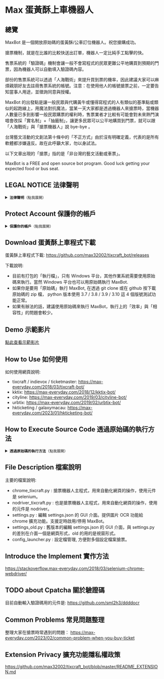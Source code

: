 # Max 蛋黃酥上車機器人

## 總覽

MaxBot 是一個開放原始碼的蛋黃酥/公車訂位機器人。祝您搶購成功。

搶票機制，就是在比誰的比較快送出訂單，機器人一定比純手工點擊的快。

售票系統的「驗證碼」機制會讓一般不會寫程式的民眾更難公平地購買到預期的門票，因為機器人可以自動填入驗證碼內容。

部份的售票系統可以透過「人海戰術」來提升買到票的機率，因此建議大家可以麻煩親朋好友去註冊售票系統的帳號。注意：在使用他人的帳號搶票之前，一定要告知當事人用途，並徵詢同意與授權。

MaxBot 的出發點是讓一般民眾與代購黃牛或懂得寫程式的人有類似的基準點或類似的起跑線上，用魔法對抗魔法，當某一天大家都是透過機器人來搶票時，當機器人數量已多到影響一般民眾購票的權利時，售票業者才比較有可能會對未來熱門演唱會改採「實名制」+「抽籤制」，讓更多民眾可以公平地購買到門票，就可以跟「人海戰術」與「搶票機器人」說 bye-bye 。

台灣藝文活動的文創法第十條中的「不正方式」由於沒有明確定義，代表的是所有軟體都涉嫌違反。故在此呼籲大家，勿以身試法。

以下文章出現的「搶票」指的是「非台灣的藝文活動或車票」。

MaxBot is a FREE and open source bot program. Good luck getting your expected food or bus seat.

## LEGAL NOTICE 法律聲明

<details>
<summary><code><b>法律聲明</b>（點我展開）</code></summary>

作者沒有意圖要他人購得的票券進行加價轉售或是使用在違法的事情上，他人的行為並不在作者的意識支配範圍之內，作者不對他人的非法行為負責。

使用此儲存庫或與之相關的任何程式碼，即表示您同意[法律聲明](https://github.com/max32002/tixcraft_bot/blob/master/LEGAL_NOTICE.md)。作者不對該儲存庫的使用負責與背書，也不對其他使用者所做的任何副本、分叉、重新上傳或與 MaxBot 相關的任何其他內容負責。 這是作者唯一的帳戶和儲存庫。 為了防止假冒或不負責任的行為，請遵守此儲存庫使用的 GNU GPL 授權。

</details>

## Protect Account 保護你的帳戶

<details>
<summary><code><b>保護你的帳戶</b>（點我展開）</code></summary>

目前的售票系統售票無法阻擋機器人進行購票，官方只能從伺服器存取記錄來看到速度過快的記錄，並將之視之為機器人，對其封鎖帳號，短時間刷新幾秒會被鎖帳號並沒有明確的遊戲規則。

Q：在沒有違法的前提下，要搶拓元的蛋黃酥與 KKTIX 的（非台灣）海外活動，怎麼才不會被官方鎖帳號？

A：從之前 MaxBot 執行秒數來看，較好的電腦花費秒數大約 8 秒，一般電腦大約花費 10 ～ 12 秒，以秒殺的蛋黃酥來說，建議設定機器人啟動時間為開搶前 2 秒，停止時間為開搶後的 15 秒，是可以降低被官方鎖帳號的機率。

而清票，需要長時間地重新整理，請以自然人能處理的前提下，設定重新整理的延遲時間為一般人可以處理的 2 秒以上。

如果說你想增加在伺服器上存取記錄的變化程度，可以使用秒數的關鍵字功能，讓 MaxBot 在特定秒數時啟動與暫停。參考影片：https://youtu.be/u3YQCZZu6kE

MaxBot 的出發點是幫助大家在購票時，可以有效率地自動化在花時間、重覆又無聊的刷新網頁。

如果有任何違法，必定立即修正。

</details>

## Download 蛋黃酥上車程式下載

蛋黃酥上車程式下載:
https://github.com/max32002/tixcraft_bot/releases

下載說明:

- 目前有打包的「執行檔」，只有 Windows 平台，其他作業系統需要使用原始碼來執行。當然 Windows 平台也可以用原始碼執行 MaxBot.
- 如果你是要用「原始碼」執行 MaxBot, 在透過 git clone 或在 github 按下載原始碼的 zip 檔， python 版本使用 3.7 / 3.8 / 3.9 / 3.10 這 4 個版號測試功能正常。
- 如果有辦法的話，建議使用原始碼來執行 MaxBot，執行上的「效率」與「相容性」的問題會較少。



## Demo 示範影片

[點此查看示範影片](https://github.com/max32002/tixcraft_bot/blob/master/demo_video.md)

## How to Use 如何使用

如何使用網頁說明:
- tixcraft / indievox / ticketmaster: https://max-everyday.com/2018/03/tixcraft-bot/
- kktix: https://max-everyday.com/2018/12/kktix-bot/
- cityline: https://max-everyday.com/2019/03/cityline-bot/
- urbtix: https://max-everyday.com/2019/02/urbtix-bot/
- hkticketing / galaxymacau: https://max-everyday.com/2023/01/hkticketing-bot/

## How to Execute Source Code 透過原始碼的執行方法

<details>
<summary><code><b>透過原始碼的執行方法</b>（點我展開）</code></summary>

透過原始碼執行 MaxBot 教學影片：
https://youtu.be/HpVG91j0lbI

使用原始碼的解法，第一步是先取得原始碼後，開啟 Terminal(終端機) 視窗來下指令，應該是 4 行指令就可以了。

請參看看文章: 如何用虛擬主機搶拓元的門票，這篇文章是以虛擬主機來示範，在 Windows / macOS / Linux 平台裡的 python 操作方式幾乎相同。

詳細的文字說明:
https://max-everyday.com/2023/11/buy-ticket-by-vm/

### Step 1: 取得 source code:

```bash
git clone https://github.com/max32002/tixcraft_bot.git
```

### Step 2: 進入 clone 的資料夾: tixcraft_bot:

```bash
cd tixcraft_bot
```

### Step 3: 安裝第三方套件:

```bash
python3 -m pip install -r requirement.txt
```

### Step 4: 執行設定介面主桯式:

```bash
python3 settings.py
```

- 如果不使用設定介面，直接執行主程式:

```bash
python3 chrome_tixcraft.py
```

- 如果不使用設定介面，直接執行主程式並套用特定的設定檔:

```bash
python3 chrome_tixcraft.py --input settings.json
```

#### 如果遇到 MaxBot 改版, 請重新操作上面 4 個步驟一次, 即可取得新的版本.

#### 如果 MaxBot 沒改版, 第二次要再執行的話, 使用 Step 2 + Step 4, 這 2 行指令, 就可以執行 MaxBot.

#### 如果你是 ARM CPU 應該會在 Step 3 就顯示錯誤訊息, 解法:

https://github.com/max32002/tixcraft_bot/issues/82#issuecomment-1878986084

不管是 macOS 還是 Windows 預設都是沒有 git 這個指令，如果 Step 1 執行後, 沒有檔案被下載, 請先安裝 git 到你的作業系統。或是使用 github 網頁裡的 Download 功能把 python 腳本下載。

如果你選擇下載 github 上的 zip 檔, 在 Step 2 進入目錄的指令可能會遇到問題, 因為「直接解壓縮」後的目錄名稱並不是 tixcraft_bot 而是 tixcraft_bot-master, 你在進入的資料夾名稱, 需要調整為你實際解壓縮後的目錄名稱。

透過瀏覽器下載 github 上的 zip 檔, 在 Windows / macOS / Linux 平台, 預設的路徑在「下載」(~/Download) 的資料夾, 你在執行的 Terminal 視窗的路徑, 與你解壓縮的路徑可能不同, 直接執行上面的指令, 會無法進入到預期的資料夾內。

### Q: 取得 source code 後跑出來 fatal: destination path 'tixcraft_bot' already exists and is not an empty directory.想問是什麼意思?

<b>A: </b>執行 git clone 2 次, 重覆取得 source code, 才會有這個問題, 如果 tixcraft_bot 目錄已經存在, 直接
<code>cd tixcraft_bot</code>
就可以了。
如果你想把已下載的刪除, 可以直接把 tixcraft_bot 目錄刪掉即可。
如果你想更新 source code, 可以重新下載, 或是先 <code>cd tixcraft_bot</code> 目錄後, 再執行<code>git pull</code>, 可以更新 source code 為新的版本。

#### PS:

- 請先確定你的 python 執行環境下已安裝 selenium 或 nodriver 及相關的套件，請參考 requirement.txt 檔案內容。
- 透過 python3 執行 settings.py 就可以有 GUI 的設定介面。
- 如果你是使用 macOS 並且執行環境沒有 python3，請 python 官方網站([https://www.python.org/downloads/](https://www.python.org/downloads/))來安裝 python3.
- 如果你是使用 Firefox, ChromeDriver 的元件是叫 geckodriver，下載點在：https://github.com/mozilla/geckodriver/releases ，與 ChromeDriver 的處理方式是一樣，如果是 mac 電腦，要在元件按右鍵開啟，做一次授權的動作，mac 有 2 個版本，-macos.tar.gz 與 -macos-aarch64.tar.gz ，如果是 intel CPU 的版本，請服用前面沒有 aarch64 的版本。

#### PS：

搶票程式可以多開 chrome 瀏覽器，如果你電腦效能高。但如果開太多瀏覽器會顯示 Out of Memory, 請增加 Windows 的虛擬記憶體:
https://zh-tw.emeditor.com/increase-virtual-memory/

#### PS：

「掛機模式」的選項，指人不需要在電腦前，驗證碼會猜到對為止。

### Q: 是只有使用虛擬主機才要用程式碼執行搶票機器人嗎？

**A:** 除了 Window 有打包的執行檔之外, macOS / Linux 只能使用原始碼來執行, 當然 Windows 也可以用原始碼來執行.

</details>

## File Description 檔案說明
主要的檔案說明:
- chrome_tixcraft.py : 搶票機器人主程式，用來自動化網頁的操作，使用元件是 selenium。
- nodriver_tixcraft.py : 也是搶票機器人主程式，用來自動化網頁的操作，使用的元件是 nodriver。
- settings.py : 編輯 settings.json 的 GUI 介面。提供圖片 OCR 功能給 chrome 擴充功能。支援定時啟用/停用 MaxBot。
- settings_old.py : 舊版本的編輯 settings.json 的 GUI 介面，與 settings.py 的差別在介面一個是網頁形式，old 的用的是視窗形式。
- config_launcher.py : 設定檔管理, 方便對多個設定檔案搶票。

## Introduce the Implement 實作方法

https://stackoverflow.max-everyday.com/2018/03/selenium-chrome-webdriver/


## TODO about Cpatcha 關於驗證碼

目前自動輸入驗證碼用的元件是:
https://github.com/sml2h3/ddddocr


## Common Problems 常見問題整理

整理大家在搶票時常遇到的問題：
https://max-everyday.com/2023/02/common-problem-when-you-buy-ticket

## Extension Privacy 擴充功能隱私權政策

https://github.com/max32002/tixcraft_bot/blob/master/README_EXTENSION.md
